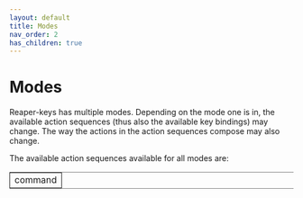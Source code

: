 ```yaml
---
layout: default
title: Modes
nav_order: 2
has_children: true
---
```


# Modes

Reaper-keys has multiple modes. Depending on the mode one is in, the available action sequences (thus also the available key bindings) may change. The way the actions in the action sequences compose may also change.

The available action sequences available for all modes are:

<table border="2" cellspacing="0" cellpadding="6" rules="groups" frame="hsides">

<colgroup>
<col  class="org-left" />
</colgroup>
<tbody>
<tr>
<td class="org-left">command</td>
</tr>

</tbody>
</table>


<a id="orgb46f6ae"></a>
